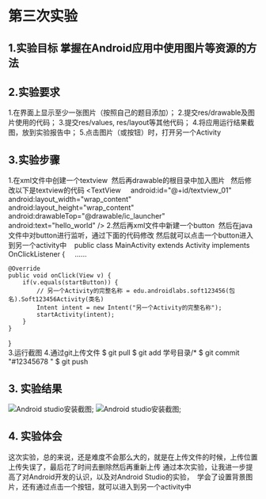 # 第三次实验
## 1.实验目标 掌握在Android应用中使用图片等资源的方法
## 2.实验要求
1.在界面上显示至少一张图片（按照自己的题目添加）；
2.提交res/drawable及图片使用的代码；
3.提交res/values, res/layout等其他代码；
4.将应用运行结果截图，放到实验报告中；
5.点击图片（或按钮）时，打开另一个Activity
## 3.实验步骤
1.在xml文件中创建一个textview   然后再drawable的根目录中加入图片
   然后修改以下是textview的代码
    <TextView  
    android:id="@+id/textview_01"
    android:layout_width="wrap_content"  
    android:layout_height="wrap_content"  
    android:drawableTop="@drawable/ic_launcher"  
    android:text="hello_world" />
 2.然后再xml文件中新建一个button  然后在java文件中对button进行监听，通过下面的代码修改
 然后就可以点击一个button进入到另一个activity中
    public class MainActivity extends Activity  implements OnClickListener {    
    ......    
    
    @Override    
    public void onClick(View v) {    
        if(v.equals(startButton)) {    
            // 另一个Activity的完整名称 = edu.androidlabs.soft123456(包名).Soft123456Activity(类名)
            Intent intent = new Intent("另一个Activity的完整名称");    
            startActivity(intent);    
        }    
    }    
}  
3.运行截图
4.通过git上传文件
$ git pull
$ git add 学号目录/*
$ git commit "#12345678 "
$ git push

## 3. 实验结果
![Android studio安装截图](https://github.com/Caixz/android-labs-2018/blob/master/soft1614080902309/%E7%AC%AC%E4%B8%89%E6%AC%A1%E5%AE%9E%E9%AA%8C%E6%88%AA%E5%9B%BE1.png);
![Android studio安装截图](https://github.com/Caixz/android-labs-2018/blob/master/soft1614080902309/%E7%AC%AC%E4%B8%89%E6%AC%A1%E5%AE%9E%E9%AA%8C%E6%88%AA%E5%9B%BE2.png);
## 4. 实验体会
这次实验，总的来说，还是难度不会那么大的，就是在上传文件的时候，上传位置上传失误了，最后花了时间去删除然后再重新上传
通过本次实验，让我进一步提高了对Android开发的认识，以及对Android Studio的实验，
 学会了设置背景图片，还有通过点击一个按钮，就可以进入到另一个activity中
